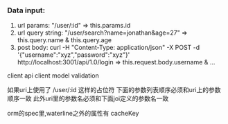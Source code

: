 ### Data input:
1. url params: "/user/:id" => this.params.id
2. url query string: "/user/search?name=jonathan&age=27" => this.query.name & this.query.age
3. post body: curl -H "Content-Type: application/json" -X POST -d '{"username":"xyz","password":"xyz"}' http://localhost:3001/api/1.0/login => this.request.body.username & ...

client api
client model validation

如果uri上使用了 /user/:id 这样的占位符
下面的参数列表顺序必须和uri上的参数顺序一致
此外uri里的参数名必须和下面joi定义的参数名一致

orm的spec里,waterline之外的属性有 cacheKey